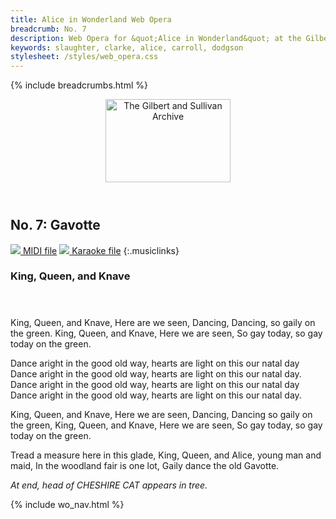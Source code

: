 ```yaml
---
title: Alice in Wonderland Web Opera
breadcrumb: No. 7
description: Web Opera for &quot;Alice in Wonderland&quot; at the Gilbert and Sullivan Archive
keywords: slaughter, clarke, alice, carroll, dodgson
stylesheet: /styles/web_opera.css
---
```


{% include breadcrumbs.html %}
<header>
    <a href="../../index.html"><img src="https://gsarchive.net/layout/images/logo3sm.jpg" alt="The Gilbert and Sullivan Archive" width="200" height="133" border="0"></a>
    <div class=titlecard style="background-color: #ffffcc; background-image: url(../graphics/title.gif)" title="Alice in Wonderland"></div>
</header>

## No. 7: Gavotte

[ ![](/layout/images/midi.gif) MIDI file](../alice/aiw07.mid)
[ ![](/layout/images/midi_karaoke.gif) Karaoke file](../alice/kar/aiw07.kar)
{:.musiclinks}

### King, Queen, and Knave

#### &nbsp;

King, Queen, and Knave, Here are we seen,
Dancing, Dancing, so gaily on the green.
King, Queen, and Knave, Here we are seen,
So gay today, so gay today on the green.

Dance aright in the good old way,
hearts are light on this our natal day
Dance aright in the good old way,
hearts are light on this our natal day.
Dance aright in the good old way,
hearts are light on this our natal day
Dance aright in the good old way,
hearts are light on this our natal day.

King, Queen, and Knave, Here we are seen,
Dancing, Dancing so gaily on the green,
King, Queen, and Knave, Here we are seen,
So gay today, so gay today on the green.

Tread a measure here in this glade,
King, Queen, and Alice, young man and maid,
In the woodland fair is one lot,
Gaily dance the old Gavotte.

*At end, head of CHESHIRE CAT appears in tree.*

{% include wo_nav.html %}
